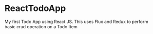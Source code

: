 # ReactTodoApp
My first Todo App using React JS. This uses Flux and Redux to perform basic crud operation on a Todo Item
